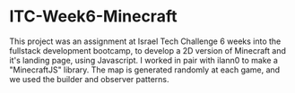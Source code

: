 # ITC-Week6-Minecraft
This project was an assignment at Israel Tech Challenge 6 weeks into the fullstack development bootcamp, to develop a 2D version of Minecraft and it's landing page, using Javascript.
I worked in pair with ilann0 to make a "MinecraftJS" library. The map is generated randomly at each game, and we used the builder and observer patterns.
